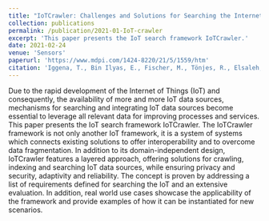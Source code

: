 ```yaml
---
title: "IoTCrawler: Challenges and Solutions for Searching the Internet of Things"
collection: publications
permalink: /publication/2021-01-IoT-crawler
excerpt: 'This paper presents the IoT search framework IoTCrawler.'
date: 2021-02-24
venue: 'Sensors'
paperurl: 'https://www.mdpi.com/1424-8220/21/5/1559/htm'
citation: 'Iggena, T., Bin Ilyas, E., Fischer, M., Tönjes, R., Elsaleh, T., Rezvani, R., Pourshahrokhi, N., Bischof, S., Fernbach, A., Xavier Parreira, J. and Schneider, P. (2021). &quot;IoTCrawler: Challenges and Solutions for Searching the Internet of Things.&quot; <i>Sensors, 21(5)</i>. p.1559.'
---
```

Due to the rapid development of the Internet of Things (IoT) and consequently, the availability of more and more IoT data sources, mechanisms for searching and integrating IoT data sources become essential to leverage all relevant data for improving processes and services. This paper presents the IoT search framework IoTCrawler. The IoTCrawler framework is not only another IoT framework, it is a system of systems which connects existing solutions to offer interoperability and to overcome data fragmentation. In addition to its domain-independent design, IoTCrawler features a layered approach, offering solutions for crawling, indexing and searching IoT data sources, while ensuring privacy and security, adaptivity and reliability. The concept is proven by addressing a list of requirements defined for searching the IoT and an extensive evaluation. In addition, real world use cases showcase the applicability of the framework and provide examples of how it can be instantiated for new scenarios.